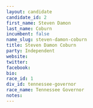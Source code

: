 ```yaml
---
layout: candidate
candidate_id: 2
first_name: Steven Damon
last_name: Coburn
incumbent: false
name_slug: steven-damon-coburn
title: Steven Damon Coburn
party: Independent
website: 
twitter: 
facebook: 
bio: 
race_id: 1
div_id: tennessee-governor
race_name: Tennessee Governor
notes: 
---
```

